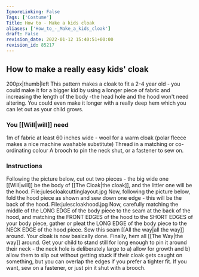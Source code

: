 ```yaml
---
IgnoreLinking: False
Tags: ['Costume']
Title: How to - Make a kids cloak
aliases: ['How_to_-_Make_a_kids_cloak']
draft: False
revision_date: 2022-01-12 15:40:51+00:00
revision_id: 85217
---
```


## How to make a really easy kids' cloak
200px|thumb|left 
This pattern makes a cloak to fit a 2-4 year old - you could make it for a bigger kid by using a longer piece of fabric and increasing the length of the body -the head hole and the hood won't need altering. You could even make it longer with a really deep hem which you can let out as your child grows.
### You [[Will|will]] need
1m of fabric at least 60 inches wide - wool for a warm cloak (polar fleece makes a nice machine washable substitute)
Thread in a matching or co-ordinating colour
A brooch to pin the neck shut, or a fastener to sew on.
### Instructions
Following the picture below, cut out two pieces - the big wide one [[Will|will]] be the body of [[The Cloak|the cloak]], and the littler one will be the hood. 
File:julescloakcuttinglayout.jpg
Now, following the picture below, fold the hood piece as shown and sew down one edge - this will be the back of the hood.
File:julescloakhood.jpg
Now, carefully matching the middle of the LONG EDGE of the body piece to the seam at the back of the hood, and matching the FRONT EDGES of the hood to the SHORT EDGES of your body piece, gather or pleat the LONG EDGE of the body piece to the NECK EDGE of the hood piece. Sew this seam [[All the way|all the way]] around. Your cloak is now basically done.
Finally, hem all [[The Way|the way]] around.
Get your child to stand still for long enough to pin it around their neck - the neck hole is deliberately large to a) allow for growth and b) allow them to slip out without getting stuck if their cloak gets caught on something, but you can overlap the edges if you prefer a tighter fit. If you want, sew on a fastener, or just pin it shut with a brooch.